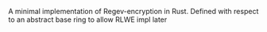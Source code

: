 A minimal implementation of Regev-encryption in Rust.
Defined with respect to an abstract base ring to allow RLWE impl later
